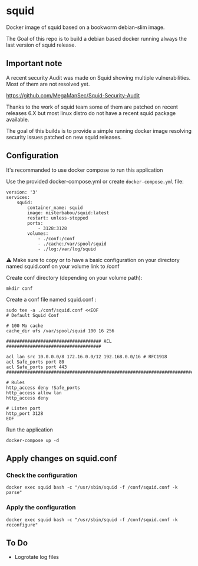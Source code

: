 # squid

Docker image of squid based on a bookworm debian-slim image.

The Goal of this repo is to build a debian based docker running always the last version of squid release.

## Important note 

A recent security Audit was made on Squid showing multiple vulnerabilities. Most of them are not resolved yet. 

https://github.com/MegaManSec/Squid-Security-Audit

Thanks to the work of squid team some of them are patched on recent releases 6.X but most linux distro do not have a recent squid package available.

The goal of this builds is to provide a simple running docker image resolving security issues patched on new squid releases.

## Configuration

It's recommanded to use docker compose to run this application


Use the provided docker-compose.yml or create `docker-compose.yml` file:
```
version: '3'
services:
    squid:
        container_name: squid
        image: misterbabou/squid:latest
        restart: unless-stopped
        ports:
            - 3128:3128
        volumes:
            - ./conf:/conf
            - ./cache:/var/spool/squid
            - ./log:/var/log/squid
```


:warning: Make sure to copy or to have a basic configuration on your directory named squid.conf on your volume link to /conf

Create conf directory (depending on your volume path):
```
mkdir conf
```

Create a conf file named squid.conf : 
```
sudo tee -a ./conf/squid.conf <<EOF
# Default Squid Conf

# 100 Mo cache
cache_dir ufs /var/spool/squid 100 16 256

#################################### ACL ####################################

acl lan src 10.0.0.0/8 172.16.0.0/12 192.168.0.0/16 # RFC1918
acl Safe_ports port 80 
acl Safe_ports port 443
############################################################################

# Rules
http_access deny !Safe_ports
http_access allow lan
http_access deny

# Listen port
http_port 3128  
EOF
```

Run the application
```
docker-compose up -d
```

## Apply changes on squid.conf

### Check the configuration
```
docker exec squid bash -c "/usr/sbin/squid -f /conf/squid.conf -k parse"
```
### Apply the configuration
```
docker exec squid bash -c "/usr/sbin/squid -f /conf/squid.conf -k reconfigure"
```

## To Do

- Logrotate log files